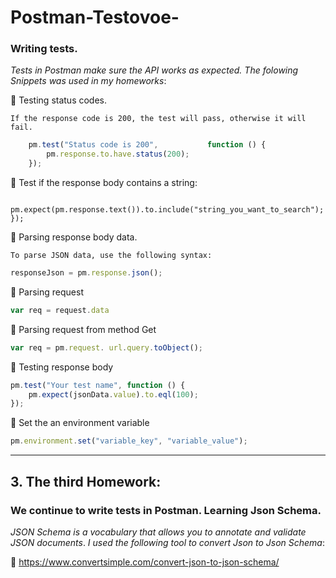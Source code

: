 # Postman-Testovoe-
### Writing tests.
 *Tests in Postman make sure the API works as expected. The folowing Snippets was used in my homeworks*:

:small_orange_diamond: Testing status codes.

    If the response code is 200, the test will pass, otherwise it will fail.
```js
    pm.test("Status code is 200",           function () {
        pm.response.to.have.status(200);
    });
```
:small_orange_diamond: Test if the response body contains a string:
```pm.test("Body matches string", function () {
    pm.expect(pm.response.text()).to.include("string_you_want_to_search");
});
```
:small_orange_diamond:  Parsing response body data.

    To parse JSON data, use the following syntax:
```js 
responseJson = pm.response.json();
```
:small_orange_diamond: Parsing request 
```js
var req = request.data
```
:small_orange_diamond: Parsing request from method Get
```js
var req = pm.request. url.query.toObject();
```
:small_orange_diamond: Testing response body
```js
pm.test("Your test name", function () {
    pm.expect(jsonData.value).to.eql(100);
});
```
:small_orange_diamond: Set the an environment variable
```js
pm.environment.set("variable_key", "variable_value");
```
___
## 3. **The third Homework**:
### We continue to write tests in Postman. Learning Json Schema.
*JSON Schema is a vocabulary that allows you to annotate and validate JSON documents*.
*I used the following tool to convert Json to Json Schema*:

:link: https://www.convertsimple.com/convert-json-to-json-schema/
